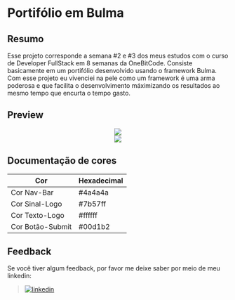 
# Portifólio em Bulma


## Resumo

Esse projeto corresponde a semana #2 e #3 dos meus estudos com o curso de Developer FullStack em 8 semanas da OneBitCode.
Consiste basicamente em um portifólio desenvolvido usando o framework Bulma. Com esse projeto eu vivenciei na pele como um framework
é uma arma poderosa e que facilita o desenvolvimento máximizando os resultados ao mesmo tempo que encurta o tempo gasto.

## Preview

<div align="center">
  <img src="https://user-images.githubusercontent.com/56199149/184510904-8428222c-4365-4fee-8ad9-03a540e0549e.PNG"/>
</div>

<div align="center">
  <img src="https://user-images.githubusercontent.com/56199149/184510906-bcfdb468-804f-4f17-a71c-435475ea8ec8.PNG"/>
</div>

## Documentação de cores

| Cor               | Hexadecimal                                                |
| ----------------- | ---------------------------------------------------------------- |
| Cor Nav-Bar       |#4a4a4a|
| Cor Sinal-Logo      |#7b57ff|
| Cor Texto-Logo       |#ffffff|
| Cor Botão-Submit       |#00d1b2|

## Feedback

Se você tiver algum feedback, por favor me deixe saber por meio de meu linkedin:

> [![linkedin](https://img.shields.io/badge/linkedin-0A66C2?style=for-the-badge&logo=linkedin&logoColor=white)](https://www.linkedin.com/in/dieison-pablo-a66a02178/)


